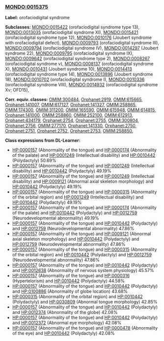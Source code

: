 
### [MONDO:0015375](http://purl.obolibrary.org/obo/MONDO_0015375)
**Label:** orofaciodigital syndrome

**Subclasses:** [MONDO:0015422](http://purl.obolibrary.org/obo/MONDO_0015422) (orofaciodigital syndrome type 13), [MONDO:0013035](http://purl.obolibrary.org/obo/MONDO_0013035) (orofaciodigital syndrome XI), [MONDO:0015421](http://purl.obolibrary.org/obo/MONDO_0015421) (orofaciodigital syndrome type 12), [MONDO:0010176](http://purl.obolibrary.org/obo/MONDO_0010176) (Joubert syndrome with orofaciodigital defect), [MONDO:0009793](http://purl.obolibrary.org/obo/MONDO_0009793) (orofaciodigital syndrome III), [MONDO:0009794](http://purl.obolibrary.org/obo/MONDO_0009794) (orofaciodigital syndrome IV), [MONDO:0014297](http://purl.obolibrary.org/obo/MONDO_0014297) (Joubert syndrome 22), [MONDO:0009795](http://purl.obolibrary.org/obo/MONDO_0009795) (orofaciodigital syndrome IX), [MONDO:0009642](http://purl.obolibrary.org/obo/MONDO_0009642) (orofaciodigital syndrome type 2), [MONDO:0008267](http://purl.obolibrary.org/obo/MONDO_0008267) (orofaciodigital syndrome v), [MONDO:0008137](http://purl.obolibrary.org/obo/MONDO_0008137) (orofaciodigital syndrome X), [MONDO:0010431](http://purl.obolibrary.org/obo/MONDO_0010431) (Joubert syndrome 10), [MONDO:0014413](http://purl.obolibrary.org/obo/MONDO_0014413) (orofaciodigital syndrome type 14), [MONDO:0013896](http://purl.obolibrary.org/obo/MONDO_0013896) (Joubert syndrome 18), [MONDO:0010702](http://purl.obolibrary.org/obo/MONDO_0010702) (orofaciodigital syndrome I), [MONDO:0010336](http://purl.obolibrary.org/obo/MONDO_0010336) (orofaciodigital syndrome VIII), [MONDO:0014932](http://purl.obolibrary.org/obo/MONDO_0014932) (orofaciodigital syndrome Xv; OFD15), 

**Corr. equiv. classes:** [OMIM:300484](http://purl.obolibrary.org/obo/OMIM_300484), [Orphanet:2919](http://www.orpha.net/ORDO/Orphanet_2919), [OMIM:615665](http://purl.obolibrary.org/obo/OMIM_615665), [Orphanet:141007](http://www.orpha.net/ORDO/Orphanet_141007), [OMIM:617127](http://purl.obolibrary.org/obo/OMIM_617127), [Orphanet:141327](http://www.orpha.net/ORDO/Orphanet_141327), [OMIM:258865](http://purl.obolibrary.org/obo/OMIM_258865), [OMIM:174300](http://purl.obolibrary.org/obo/OMIM_174300), [OMIM:311200](http://purl.obolibrary.org/obo/OMIM_311200), [OMIM:165590](http://purl.obolibrary.org/obo/OMIM_165590), [OMIM:615948](http://purl.obolibrary.org/obo/OMIM_615948), [OMIM:614815](http://purl.obolibrary.org/obo/OMIM_614815), [Orphanet:141000](http://www.orpha.net/ORDO/Orphanet_141000), [OMIM:258860](http://purl.obolibrary.org/obo/OMIM_258860), [OMIM:252100](http://purl.obolibrary.org/obo/OMIM_252100), [OMIM:612913](http://purl.obolibrary.org/obo/OMIM_612913), [Orphanet:434179](http://www.orpha.net/ORDO/Orphanet_434179), [Orphanet:2754](http://www.orpha.net/ORDO/Orphanet_2754), [Orphanet:2755](http://www.orpha.net/ORDO/Orphanet_2755), [OMIM:300804](http://purl.obolibrary.org/obo/OMIM_300804), [Orphanet:2756](http://www.orpha.net/ORDO/Orphanet_2756), [OMIM:277170](http://purl.obolibrary.org/obo/OMIM_277170), [Orphanet:141330](http://www.orpha.net/ORDO/Orphanet_141330), [Orphanet:2750](http://www.orpha.net/ORDO/Orphanet_2750), [Orphanet:2751](http://www.orpha.net/ORDO/Orphanet_2751), [Orphanet:2752](http://www.orpha.net/ORDO/Orphanet_2752), [Orphanet:2753](http://www.orpha.net/ORDO/Orphanet_2753), [OMIM:258850](http://purl.obolibrary.org/obo/OMIM_258850), 

**Class expressions from DL-Learner:**

- [HP:0000157](http://purl.obolibrary.org/obo/HP_0000157) (Abnormality of the tongue) and [HP:0000174](http://purl.obolibrary.org/obo/HP_0000174) (Abnormality of the palate) and [HP:0001249](http://purl.obolibrary.org/obo/HP_0001249) (Intellectual disability) and [HP:0010442](http://purl.obolibrary.org/obo/HP_0010442) (Polydactyly) 50.69%
- [HP:0000157](http://purl.obolibrary.org/obo/HP_0000157) (Abnormality of the tongue) and [HP:0001249](http://purl.obolibrary.org/obo/HP_0001249) (Intellectual disability) and [HP:0010442](http://purl.obolibrary.org/obo/HP_0010442) (Polydactyly) 49.19%
- [HP:0000157](http://purl.obolibrary.org/obo/HP_0000157) (Abnormality of the tongue) and [HP:0001249](http://purl.obolibrary.org/obo/HP_0001249) (Intellectual disability) and [HP:0009121](http://purl.obolibrary.org/obo/HP_0009121) (Abnormal axial skeleton morphology) and [HP:0010442](http://purl.obolibrary.org/obo/HP_0010442) (Polydactyly) 49.19%
- [HP:0000157](http://purl.obolibrary.org/obo/HP_0000157) (Abnormality of the tongue) and [HP:0000315](http://purl.obolibrary.org/obo/HP_0000315) (Abnormality of the orbital region) and [HP:0001249](http://purl.obolibrary.org/obo/HP_0001249) (Intellectual disability) and [HP:0010442](http://purl.obolibrary.org/obo/HP_0010442) (Polydactyly) 49.19%
- [HP:0000157](http://purl.obolibrary.org/obo/HP_0000157) (Abnormality of the tongue) and [HP:0000174](http://purl.obolibrary.org/obo/HP_0000174) (Abnormality of the palate) and [HP:0010442](http://purl.obolibrary.org/obo/HP_0010442) (Polydactyly) and [HP:0012759](http://purl.obolibrary.org/obo/HP_0012759) (Neurodevelopmental abnormality) 49.19%
- [HP:0000157](http://purl.obolibrary.org/obo/HP_0000157) (Abnormality of the tongue) and [HP:0010442](http://purl.obolibrary.org/obo/HP_0010442) (Polydactyly) and [HP:0012759](http://purl.obolibrary.org/obo/HP_0012759) (Neurodevelopmental abnormality) 47.86%
- [HP:0000157](http://purl.obolibrary.org/obo/HP_0000157) (Abnormality of the tongue) and [HP:0009121](http://purl.obolibrary.org/obo/HP_0009121) (Abnormal axial skeleton morphology) and [HP:0010442](http://purl.obolibrary.org/obo/HP_0010442) (Polydactyly) and [HP:0012759](http://purl.obolibrary.org/obo/HP_0012759) (Neurodevelopmental abnormality) 47.86%
- [HP:0000157](http://purl.obolibrary.org/obo/HP_0000157) (Abnormality of the tongue) and [HP:0000315](http://purl.obolibrary.org/obo/HP_0000315) (Abnormality of the orbital region) and [HP:0010442](http://purl.obolibrary.org/obo/HP_0010442) (Polydactyly) and [HP:0012759](http://purl.obolibrary.org/obo/HP_0012759) (Neurodevelopmental abnormality) 47.86%
- [HP:0000157](http://purl.obolibrary.org/obo/HP_0000157) (Abnormality of the tongue) and [HP:0010442](http://purl.obolibrary.org/obo/HP_0010442) (Polydactyly) and [HP:0012638](http://purl.obolibrary.org/obo/HP_0012638) (Abnormality of nervous system physiology) 45.57%
- [HP:0000157](http://purl.obolibrary.org/obo/HP_0000157) (Abnormality of the tongue) and [HP:0000316](http://purl.obolibrary.org/obo/HP_0000316) (Hypertelorism) and [HP:0010442](http://purl.obolibrary.org/obo/HP_0010442) (Polydactyly) 44.58%
- [HP:0000157](http://purl.obolibrary.org/obo/HP_0000157) (Abnormality of the tongue) and [HP:0010442](http://purl.obolibrary.org/obo/HP_0010442) (Polydactyly) and [HP:0100886](http://purl.obolibrary.org/obo/HP_0100886) (Abnormality of globe location) 43.68%
- [HP:0000315](http://purl.obolibrary.org/obo/HP_0000315) (Abnormality of the orbital region) and [HP:0010442](http://purl.obolibrary.org/obo/HP_0010442) (Polydactyly) and [HP:0030809](http://purl.obolibrary.org/obo/HP_0030809) (Abnormal tongue morphology) 42.85%
- [HP:0000157](http://purl.obolibrary.org/obo/HP_0000157) (Abnormality of the tongue) and [HP:0010442](http://purl.obolibrary.org/obo/HP_0010442) (Polydactyly) and [HP:0012374](http://purl.obolibrary.org/obo/HP_0012374) (Abnormality of the globe) 42.08%
- [HP:0000157](http://purl.obolibrary.org/obo/HP_0000157) (Abnormality of the tongue) and [HP:0010442](http://purl.obolibrary.org/obo/HP_0010442) (Polydactyly) and [HP:0012372](http://purl.obolibrary.org/obo/HP_0012372) (Abnormal eye morphology) 42.08%
- [HP:0000157](http://purl.obolibrary.org/obo/HP_0000157) (Abnormality of the tongue) and [HP:0000478](http://purl.obolibrary.org/obo/HP_0000478) (Abnormality of the eye) and [HP:0010442](http://purl.obolibrary.org/obo/HP_0010442) (Polydactyly) 42.08%


